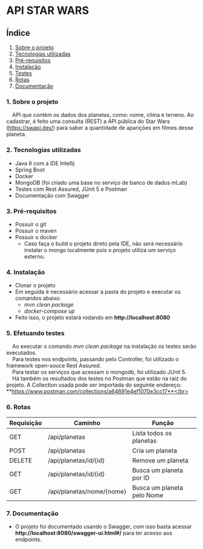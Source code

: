 # API STAR WARS

## Índice

 <ol>
  <li><a href="#Sobre">Sobre o projeto</a></li>
  <li><a href="#Tecnologias">Tecnologias utilizadas</a></li>
  <li><a href="#Pre">Pré-requisitos</a></li>
  <li><a href="#Instalacao">Instalação</a>
   <li><a href="#Testes">Testes</a></li>
  <li><a href="#Rotas">Rotas</a>
  <li><a href="#Doc">Documentação</a>
 
</ol> 

<dl>
  
### <a name="Sobre">1. Sobre o projeto</a> 

&nbsp;&nbsp;&nbsp;&nbsp;API que contém os dados dos planetas, como: nome, clima e terreno. Ao cadastrar, é feito uma consulta (REST) a API pública do Star Wars (https://swapi.dev/) para saber a quantidade de aparições em filmes desse planeta.

### <a name="Tecnologias">2. Tecnologias utilizadas</a>

- Java 8 com a IDE Intellij
- Spring Boot 
- Docker
- MongoDB (foi criado uma base no serviço de banco de dados mLab)
- Testes com Rest Assured, JUnit 5 e Postman
- Documentação com Swagger

### <a name="Pre">3. Pré-requisitos</a>

- Possuir o git
- Possuir o maven
- Possuir o docker
   - Caso faça o build o projeto direto pela IDE, não será necessário instalar o mongo localmente pois o projeto utiliza um serviço externo.

### <a name="Instalacao">4. Instalação</a>

- Clonar o projeto
- Em seguida é necessário acessar a pasta do projeto e executar os comandos abaixo:
    - *mvn clean package*
    - *docker-compose up*
- Feito isso, o projeto estará rodando em **http://localhost:8080**

### <a name="Testes">5. Efetuando testes</a>  

&nbsp;&nbsp;&nbsp;&nbsp;Ao executar o comando *mvn clean package* na instalação os testes serão executados. </br>
&nbsp;&nbsp;&nbsp;&nbsp;Para testes nos endpoints, passando pelo Controller, foi utilizado o framework open-souce Rest Assured.</br>
&nbsp;&nbsp;&nbsp;&nbsp;Para testar os serviços que acessam o mongodb, foi utilizado JUnit 5.</br>
&nbsp;&nbsp;&nbsp;&nbsp;Há também os resultados dos testes no Postman que estão na raiz do projeto. A Collection usada pode ser importada do seguinte endereço: **https://www.postman.com/collections/a64691e4ef1070e3cc17**</br>

### <a name="Rotas">6. Rotas</a>

| Requisição | Caminho                  | Função |
| --- | --- | --- |
| GET        | /api/planetas            | Lista todos os planetas
| POST       | /api/planetas            | Cria um planeta
| DELETE     | /api/planetas/id/{id}    | Remove um planeta
| GET        | /api/planetas/id/{id}    | Busca um planeta por ID
| GET        | /api/planetas/nome/{nome}| Busca um planeta pelo Nome

### <a name="Doc">7. Documentação</a>

- O projeto foi documentado usando o Swagger, com isso basta acessar **http://localhost:8080/swagger-ui.html#/** para ter acesso aos endpoints.


